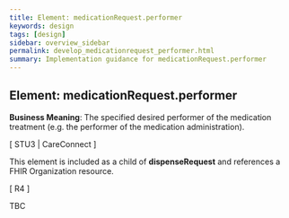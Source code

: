 ```yaml
---
title: Element: medicationRequest.performer
keywords: design
tags: [design]
sidebar: overview_sidebar
permalink: develop_medicationrequest_performer.html
summary: Implementation guidance for medicationRequest.performer
---
```


## Element: medicationRequest.performer

**Business Meaning**: The specified desired performer of the medication treatment (e.g. the performer of the medication administration).

[ STU3 | CareConnect ]

This element is included as a child of **dispenseRequest** and references a FHIR Organization resource.
 
[ R4 ]

TBC
